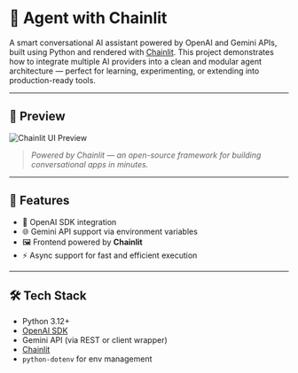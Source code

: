 # 🤖 Agent with Chainlit

A smart conversational AI assistant powered by OpenAI and Gemini APIs, built using Python and rendered with [Chainlit](https://www.chainlit.io/). This project demonstrates how to integrate multiple AI providers into a clean and modular agent architecture — perfect for learning, experimenting, or extending into production-ready tools.

---

## 📸 Preview

![Chainlit UI Preview](https://chainlit.io/images/screenshots/chat.png)

> *Powered by Chainlit — an open-source framework for building conversational apps in minutes.*

---

## 🧠 Features

- 🔗 OpenAI SDK integration 
- 🌐 Gemini API support via environment variables
- 🖼️ Frontend powered by **Chainlit**
- ⚡ Async support for fast and efficient execution

---

## 🛠️ Tech Stack

- Python 3.12+
- [OpenAI SDK](https://pypi.org/project/openai/)
- Gemini API (via REST or client wrapper)
- [Chainlit](https://github.com/Chainlit/chainlit)
- `python-dotenv` for env management


